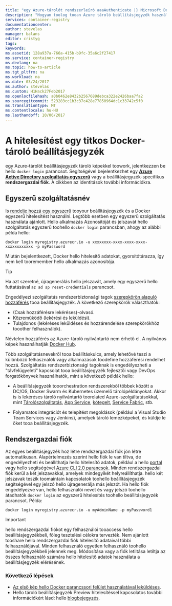 ```yaml
---
title: "egy Azure-tárolót rendszerleíró aaaAuthenticate |} Microsoft Docs"
description: "Hogyan toolog tooan Azure tároló beállításjegyzék használatával egy Azure Active Directory szolgáltatás egyszerű vagy egy rendszergazdai fiók"
services: container-registry
documentationcenter: 
author: stevelas
manager: balans
editor: cristyg
tags: 
keywords: 
ms.assetid: 128a937a-766a-415b-b9fc-35a6c2f27417
ms.service: container-registry
ms.devlang: na
ms.topic: how-to-article
ms.tgt_pltfrm: na
ms.workload: na
ms.date: 03/24/2017
ms.author: stevelas
ms.custom: H1Hack27Feb2017
ms.openlocfilehash: a0b0462e8432b2567689debca322e2426baa7fa2
ms.sourcegitcommit: 523283cc1b3c37c428e77850964dc1c33742c5f0
ms.translationtype: MT
ms.contentlocale: hu-HU
ms.lasthandoff: 10/06/2017
---
```

# <a name="authenticate-with-a-private-docker-container-registry"></a>A hitelesítést egy titkos Docker-tároló beállításjegyzék
egy Azure-tárolót beállításjegyzék tároló képekkel toowork, jelentkezzen be hello `docker login` parancsot. Segítségével bejelentkezhet egy  **[Azure Active Directory szolgáltatás egyszerű](../active-directory/active-directory-application-objects.md)**  vagy a beállításjegyzék-specifikus **rendszergazdai fiók**. A cikkben az identitások további információkra.



## <a name="service-principal"></a>Egyszerű szolgáltatásnév

Is [rendelje hozzá egy egyszerű](container-registry-get-started-azure-cli.md#assign-a-service-principal) tooyour beállításjegyzék és a Docker egyszerű hitelesítést használni. Legtöbb esetben egy egyszerű szolgáltatás használata ajánlott. Hello alkalmazás Azonosítóját és jelszavát hello szolgáltatás egyszerű toohello `docker login` parancsban, ahogy az alábbi példa hello:

```
docker login myregistry.azurecr.io -u xxxxxxxx-xxxx-xxxx-xxxx-xxxxxxxxxxxx -p myPassword
```

Miután bejelentkezett, Docker hello hitelesítő adatokat, gyorsítótárazza, így nem kell tooremember hello alkalmazás azonosítója.

> [!TIP]
> Ha azt szeretné, újragenerálás hello jelszavát, amely egy egyszerű hello futtatásával `az ad sp reset-credentials` parancsot.
>


Engedélyezi szolgáltatás rendszerbiztonsági tagok [szerepkörön alapuló hozzáférés](../active-directory/role-based-access-control-configure.md) tooa beállításjegyzék. A következő szerepkörök választhatók:
  * (Csak hozzáférésre lekéréses)-olvasó.
  * Közreműködő (lekérési és leküldési).
  * Tulajdonos (lekéréses leküldéses és hozzárendelése szerepkörökhöz tooother felhasználók).

Névtelen hozzáférés az Azure-tároló nyilvántartó nem érhető el. A nyilvános képek használhatják [Docker Hub](https://docs.docker.com/docker-hub/).

Több szolgáltatásnevekről tooa beállításkulcs, amely lehetővé teszi a különböző felhasználók vagy alkalmazások toodefine hozzáférési rendelhet hozzá. Szolgáltatás rendszerbiztonsági tagoknak is engedélyezheti a "távfelügyeleti" kapcsolat tooa beállításjegyzék fejlesztői vagy DevOps forgatókönyvek használhatók, mint a következő példák hello:

  * A beállításjegyzék tooorchestration rendszerekből többek között a DC/OS, Docker Swarm és Kubernetes üzemelő tárolópéldányokat. Akkor is is lekéréses tároló nyilvántartó toorelated Azure-szolgáltatásokkal, mint [Tárolószolgáltatás](../container-service/index.yml), [App Service](../app-service/index.md), [kötegelt](../batch/index.md), [Service Fabric](/azure/service-fabric/), stb.

  * Folyamatos integrációt és telepítést megoldások (például a Visual Studio Team Services vagy Jenkins), amelyek tároló lemezképeket, és küldje le őket tooa beállításjegyzék.





## <a name="admin-account"></a>Rendszergazdai fiók
Az egyes beállításjegyzék hoz létre rendszergazdai fiók jön létre automatikusan. Alapértelmezés szerint hello fiók le van tiltva, de engedélyezheti és beállíthatja hello hitelesítő adatok, például a hello [portal](container-registry-get-started-portal.md#manage-registry-settings) vagy hello segítségével [Azure CLI 2.0 parancsok](container-registry-get-started-azure-cli.md#manage-admin-credentials). Minden rendszergazdai fiók kerül a két jelszavakkal, amelyek mindegyikét helyreállíthatja. hello két jelszavak teszik toomaintain kapcsolatok toohello beállításjegyzék segítségével egy jelszó hello újragenerálja más jelszót. Ha hello fiók engedélyezve van, hello felhasználói nevet és vagy jelszó toohello átadhatók `docker login` az egyszerű hitelesítés toohello beállításjegyzék parancsot. Példa:

```
docker login myregistry.azurecr.io -u myAdminName -p myPassword1
```

> [!IMPORTANT]
> hello rendszergazdai fiókot egy felhasználói tooaccess hello beállításjegyzékbeli, főleg tesztelési célokra tervezték. Nem ajánlott tooshare hello rendszergazdai fiók hitelesítő adataival többi felhasználójával. Minden felhasználó egyetlen felhasználó toohello beállításjegyzékbeli jelennek meg. Módosítása vagy a fiók letiltása letiltja az összes felhasználó számára hello hitelesítő adatok használata a beállításjegyzék elérésének.
>


### <a name="next-steps"></a>Következő lépések
* [Az első kép hello Docker parancssori felület használatával leküldéses](container-registry-get-started-docker-cli.md).
* Hello tároló beállításjegyzék Preview hitelesítéssel kapcsolatos további információkért lásd: hello [blogbejegyzés](https://blogs.msdn.microsoft.com/stevelasker/2016/11/17/azure-container-registry-user-accounts/).

